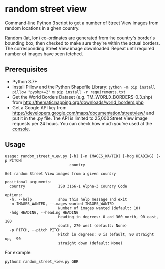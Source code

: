 # random street view

Command-line Python 3 script to get a number of Street View images from random locations
in a given country.

Random (lat, lon) co-ordinates are generated from the country's border's bounding box,
then checked to make sure they're within the actual borders. The corresponding Street
View image downloaded. Repeat until
required number of images have been fetched.

## Prerequisites

- Python 3.7+
- Install Pillow and the Python Shapefile Library:
  `python -m pip install pillow "pyshp>=2"` or `pip install -r requirements.txt`
- Get the World Borders Dataset (e.g. TM_WORLD_BORDERS-0.3.shp) from
  http://thematicmapping.org/downloads/world_borders.php
- Get a Google API key from https://developers.google.com/maps/documentation/streetview/
  and put it in the .py file. The API is limited to 25,000 Street View image requests
  per 24 hours. You can check how much you've used at the
  <a href="https://code.google.com/apis/console/">console</a>.

## Usage

```
usage: random_street_view.py [-h] [-n IMAGES_WANTED] [-hdg HEADING] [-p PITCH]
                             country

Get random Street View images from a given country

positional arguments:
  country               ISO 3166-1 Alpha-3 Country Code

options:
  -h, --help            show this help message and exit
  -n IMAGES_WANTED, --images-wanted IMAGES_WANTED
                        Number of images wanted (default: 10)
  -hdg HEADING, --heading HEADING
                        Heading in degrees: 0 and 360 north, 90 east, 180
                        south, 270 west (default: None)
  -p PITCH, --pitch PITCH
                        Pitch in degrees: 0 is default, 90 straight up, -90
                        straight down (default: None)
```

For example:

```sh
python3 random_street_view.py GBR
```
